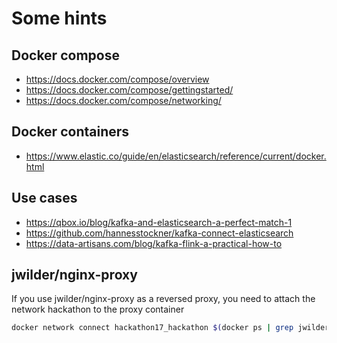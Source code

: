 # Some hints

## Docker compose
* https://docs.docker.com/compose/overview
* https://docs.docker.com/compose/gettingstarted/
* https://docs.docker.com/compose/networking/

## Docker containers
* https://www.elastic.co/guide/en/elasticsearch/reference/current/docker.html

## Use cases 
* https://qbox.io/blog/kafka-and-elasticsearch-a-perfect-match-1
* https://github.com/hannesstockner/kafka-connect-elasticsearch
* https://data-artisans.com/blog/kafka-flink-a-practical-how-to

## jwilder/nginx-proxy
If you use jwilder/nginx-proxy as a reversed proxy, you need to attach the network hackathon to the proxy container
```bash
docker network connect hackathon17_hackathon $(docker ps | grep jwilder/nginx-proxy | cut -f 1 -d ' ')

```